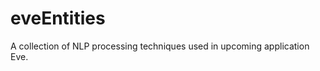 eveEntities
===========

A collection of NLP processing techniques used in upcoming application Eve.
